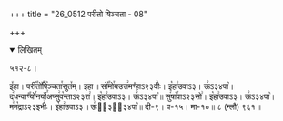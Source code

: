 +++
title = "26_0512 परीतो षिञ्चता - 08"

+++
<details open><summary>लिखितम्</summary>

५१२-८।

इ꣤हा। परी꣥꣯तो꣤꣯षि꣥ञ्चता꣯सुत꣤म्। इहा॥ सो꣡꣯मो꣯यउत्त꣢मꣳ꣡हाऽ२३वीः꣢। इ꣡हा꣢उवाऽ३। ऊ꣢ऽ३४पा꣥। द꣢धन्वाꣳ꣡꣯यो꣯नर्यो꣯अप्सु꣢व꣡न्ताऽ२३रा꣢। इ꣡हा꣢उवाऽ३। ऊ꣢ऽ३४पा꣥॥ सु꣢षा꣡꣯वाऽ२३सो꣢। इ꣡हा꣢उवाऽ३। ऊ꣢ऽ३४पा꣥। म꣢म꣡द्राऽ२३इभीः꣢। इ꣡हा꣢उवाऽ३॥ ऊ꣢ऽ᳐३२᳐३४पा꣥॥ दी-९। प-१५। मा-१०॥ ८ (न्लौ) ९६१॥
</details>